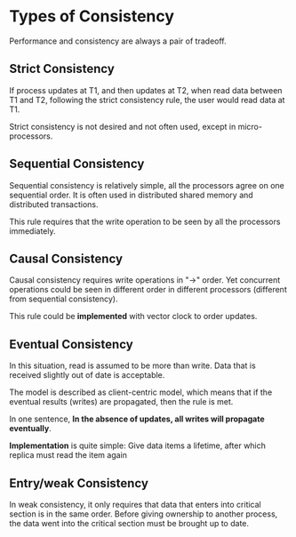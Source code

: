 **Types of Consistency**
===
Performance and consistency are always a pair of tradeoff.

**Strict Consistency**
---
If process updates at T1, and then updates at T2, when read data between T1 and T2, following the strict consistency rule, the user would read data at T1.

Strict consistency is not desired and not often used, except in micro-processors.

**Sequential Consistency**
---
Sequential consistency is relatively simple, all the processors agree on one sequential order. It is often used in distributed shared memory and distributed transactions. 

This rule requires that the write operation to be seen by all the processors immediately.

**Causal Consistency**
---
Causal consistency requires write operations in "->" order. Yet concurrent operations could be seen in different order in different processors (different from sequential consistency).

This rule could be **implemented** with vector clock to order updates.

**Eventual Consistency**
---
In this situation, read is assumed to be more than write. Data that is received slightly out of date is acceptable.

The model is described as client-centric model, which means that if the eventual results (writes) are propagated, then the rule is met.

In one sentence, **In the absence of updates, all writes will propagate eventually**.

**Implementation** is quite simple: Give data items a lifetime, after which replica must read the item again

**Entry/weak Consistency**
---
In weak consistency, it only requires that data that enters into critical section is in the same order. Before giving ownership to another process, the data went into the critical section must be brought up to date.